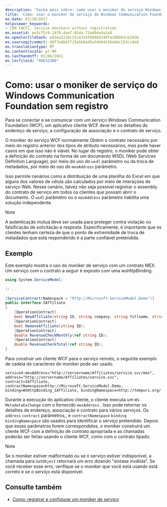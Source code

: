```yaml
---
description: 'Saiba mais sobre: como usar o moniker do serviço Windows Communication Foundation sem registro'
title: 'Como: usar o moniker de serviço do Windows Communication Foundation sem registro'
ms.date: 03/30/2017
helpviewer_keywords:
- COM [WCF], service monikers without registration
ms.assetid: ee3cf5c0-24f0-4ae7-81da-73a60de4a1a8
ms.openlocfilehash: ed3ea221bc32c4334f609b6740fa10bb63cb2830
ms.sourcegitcommit: ddf7edb67715a5b9a45e3dd44536dabc153c1de0
ms.translationtype: MT
ms.contentlocale: pt-BR
ms.lasthandoff: 02/06/2021
ms.locfileid: "99632380"
---
```

# <a name="how-to-use-the-windows-communication-foundation-service-moniker-without-registration"></a>Como: usar o moniker de serviço do Windows Communication Foundation sem registro

Para se conectar e se comunicar com um serviço Windows Communication Foundation (WCF), um aplicativo cliente WCF deve ter os detalhes do endereço de serviço, a configuração de associação e o contrato de serviço.  
  
 O moniker do serviço WCF normalmente Obtém o contrato necessário por meio do registro anterior dos tipos de atributo necessários, mas pode haver casos em que isso não é viável. No lugar do registro, o moniker pode obter a definição do contrato na forma de um documento WSDL (Web Services Definition Language), por meio do uso do `wsdl` parâmetro ou da troca de metadados, por meio do uso do `mexAddress` parâmetro.  
  
 Isso permite cenários como a distribuição de uma planilha do Excel em que alguns dos valores de célula são calculados por meio de interações de serviço Web. Nesse cenário, talvez não seja possível registrar o assembly do contrato de serviço em todos os clientes que possam abrir o documento. O `wsdl` parâmetro ou o `mexAddress` parâmetro habilita uma solução independente.  
  
> [!NOTE]
> A autenticação mútua deve ser usada para proteger contra violação ou falsificação de solicitação e resposta. Especificamente, é importante que os clientes tenham certeza de que o ponto de extremidade de troca de metadados que está respondendo é a parte confiável pretendida.  
  
## <a name="example"></a>Exemplo  

 Este exemplo mostra o uso do moniker de serviço com um contrato MEX. Um serviço com o contrato a seguir é exposto com uma wsHttpBinding.  
  
```csharp
using System.ServiceModel;  
  
// ...
  
[ServiceContract(Namespace = "http://Microsoft.ServiceModel.Demo")]  
public interface IAffiliate  
{  
    [OperationContract]  
    bool NewAffiliate(string ID, string company, string fullname, string accountsCode);  
    [OperationContract]  
    bool RemoveAffiliate(string ID);  
    [OperationContract]  
    double RevenueCheckMonthly(ref string ID);  
    [OperationContract]  
    double RevenueCheckTotal(ref string ID);  
}  
```  
  
 Para construir um cliente WCF para o serviço remoto, o seguinte exemplo de cadeia de caracteres do moniker pode ser usado.  
  
```
service4:mexAddress="http://servername/Affiliates/service.svc/mex",  
address="http://servername/Affiliates/service.svc",  
contract=IAffiliate, contractNamespace=http://Microsoft.ServiceModel.Demo,  
binding=WSHttpBinding_IAffiliate, bindingNamespace=http://tempuri.org/  
```  
  
 Durante a execução do aplicativo cliente, o cliente executa um `WS-MetadataExchange` com o fornecido `mexAddress` . Isso pode retornar os detalhes de endereço, associação e contrato para vários serviços. Os `address` `contract` parâmetros,, e `contractNamespace` `binding` `bindingNamespace` são usados para identificar o serviço pretendido. Depois que esses parâmetros forem correspondidos, o moniker construirá um cliente WCF com a definição de contrato apropriada e as chamadas poderão ser feitas usando o cliente WCF, como com o contrato tipado.  
  
> [!NOTE]
> Se o moniker estiver malformado ou se o serviço estiver indisponível, a chamada para `GetObject` retornará um erro dizendo "sintaxe inválida". Se você receber esse erro, verifique se o moniker que você está usando está correto e se o serviço está disponível.  
  
## <a name="see-also"></a>Consulte também

- [Como: registrar e configurar um moniker de serviço](how-to-register-and-configure-a-service-moniker.md)
